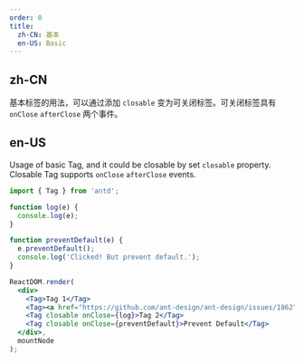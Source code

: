 ```yaml
---
order: 0
title:
  zh-CN: 基本
  en-US: Basic
---
```


## zh-CN

基本标签的用法，可以通过添加 `closable` 变为可关闭标签。可关闭标签具有 `onClose` `afterClose` 两个事件。

## en-US

Usage of basic Tag, and it could be closable by set `closable` property. Closable Tag supports `onClose` `afterClose` events.

````jsx
import { Tag } from 'antd';

function log(e) {
  console.log(e);
}

function preventDefault(e) {
  e.preventDefault();
  console.log('Clicked! But prevent default.');
}

ReactDOM.render(
  <div>
    <Tag>Tag 1</Tag>
    <Tag><a href="https://github.com/ant-design/ant-design/issues/1862">Link</a></Tag>
    <Tag closable onClose={log}>Tag 2</Tag>
    <Tag closable onClose={preventDefault}>Prevent Default</Tag>
  </div>,
  mountNode
);
````

